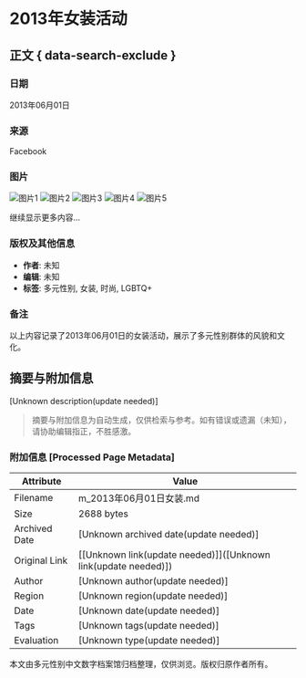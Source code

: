 # 2013年女装活动

## 正文 { data-search-exclude }


### 日期
2013年06月01日

### 来源
Facebook

### 图片
![图片1](https://scontent-sjc3-1.xx.fbcdn.net/v/t39.30808-6/460358565_3348229355312932_6116920351548935203_n.jpg?_nc_cat=105&ccb=1-7&_nc_sid=cf85f3&_nc_ohc=s-cqixDvvKgQ7kNvgFPurA9&_nc_zt=23&_nc_ht=scontent-sjc3-1.xx&_nc_gid=AG41xsVb3pHAlcDBXtNn94b&oh=00_AYBQyAs8fvq9NjNXR4UMO1XZJEzEX_yGO90wgttwIIykbw&oe=678C12C0)
![图片2](https://scontent-sjc3-1.xx.fbcdn.net/v/t39.30808-6/460498923_3348229451979589_5724464908491747903_n.jpg?_nc_cat=100&ccb=1-7&_nc_sid=cf85f3&_nc_ohc=LvuL3aOwMjwQ7kNvgE3BYmD&_nc_zt=23&_nc_ht=scontent-sjc3-1.xx&_nc_gid=AG41xsVb3pHAlcDBXtNn94b&oh=00_AYAiGsw3y2zN6VH0tqFxe4RAA9PL-54uEmn2al6jyLNNsg&oe=678BE46D)
![图片3](https://scontent-sjc3-1.xx.fbcdn.net/v/t39.30808-6/460546375_3348229595312908_4489104262902558582_n.jpg?_nc_cat=108&ccb=1-7&_nc_sid=cf85f3&_nc_ohc=idwsczfKuRIQ7kNvgHS6qGX&_nc_zt=23&_nc_ht=scontent-sjc3-1.xx&_nc_gid=AG41xsVb3pHAlcDBXtNn94b&oh=00_AYCAFBv1o-nN0bJc2FKzfC8hbWBGTwPy9kVSWgCo-bMDlQ&oe=678C0758)
![图片4](https://scontent-sjc3-1.xx.fbcdn.net/v/t39.30808-6/460524982_3348229588646242_7006823623652875663_n.jpg?_nc_cat=107&ccb=1-7&_nc_sid=cf85f3&_nc_ohc=2iPASJXXivEQ7kNvgGwJD5y&_nc_zt=23&_nc_ht=scontent-sjc3-1.xx&_nc_gid=AG41xsVb3pHAlcDBXtNn94b&oh=00_AYBoma9nRt1a73tB9N7V-0J0sY97RKyWbPyNn79pdriGTQ&oe=678BE521)
![图片5](https://scontent-sjc3-1.xx.fbcdn.net/v/t39.30808-6/460357879_3348229701979564_8618310006049515045_n.jpg?_nc_cat=104&ccb=1-7&_nc_sid=cf85f3&_nc_ohc=g-VglAtqe9QQ7kNvgErjXHU&_nc_zt=23&_nc_ht=scontent-sjc3-1.xx&_nc_gid=AG41xsVb3pHAlcDBXtNn94b&oh=00_AYC1DTlup4FzwhoUwK9FvxZCho-nxQgEUClJKDxFR1IpXA&oe=678BF3AA)

继续显示更多内容...

### 版权及其他信息
- **作者**: 未知
- **编辑**: 未知
- **标签**: 多元性别, 女装, 时尚, LGBTQ+

### 备注
以上内容记录了2013年06月01日的女装活动，展示了多元性别群体的风貌和文化。
<!-- tcd_original_link https://m.facebook.com/media/set/?set=ms.c.eJxFk9eNBDEMQzs6KFip%7E%3B8YOQ5nezwfKVLTNqYgan%7E%3BEM%7E_zNwq2SKaz1eXcgBPkmucsspxo9D915OC%7E_g%7E_l12XnXy%7E_fJbn8fc%7E_5vplIF9UkhvxR8ibXxifsky%7E%3BWr%7E_gXrkcj7%7E%3B4btZbA3%7E_99ZY69NDLUstF3eD3iz%7E_r3%7E%3BrqrL9e%7E%3Bwr5%7E%3BPU81tWdvPmU%7E_Qp%7E_NfTb%7E_g%7E%3Brr62%7E%3BWH%7E%3Bt%7E%3BI%7E%3B%7E%3BGHrRb2T5kAec169lde6jNb96pY3c0Ln%7E%3BVtzPUeqmy7fe9o03xh%7E%3B0L9GPv3gfJWNf3kXe%7E%3Bji%7E%3BTvTn%7E_Rh6zuNYnfkS%7E_xS7%7E_%7E_m91%7E_S9ds8y%7E_%7E_%7E%3Btl%7E%3B2MYt6uQZ5l6iaSMVNNxj7z3H3OwTzT7jzH%7E_3tv89PxnvOYg%7E%3B6M%7E_5zE%7E%3B4kZ8ur5dNxHyp331PoZ9Qmw%7E_GO89yT76ttfyt4z7z9F69O7lYx9xt1%7E%3BisnGUzf4ddEvDPziY%7E%3BsR%7E_sdAd3LCT0v%7E%3BAaGZ85E%7E-.bps.a.294755747326990&type=1 -->


## 摘要与附加信息

<!-- tcd_abstract -->
[Unknown description(update needed)]
<!-- tcd_abstract_end -->

> 摘要与附加信息为自动生成，仅供检索与参考。如有错误或遗漏（未知），请协助编辑指正，不胜感激。

### 附加信息 [Processed Page Metadata]

| Attribute       | Value                                  |
|-----------------|----------------------------------------|
| Filename        | m_2013年06月01日女装.md                             |
| Size            | 2688 bytes                           |
| Archived Date   | [Unknown archived date(update needed)]                             |
| Original Link   | [[Unknown link(update needed)]]([Unknown link(update needed)])                       |
| Author          | [Unknown author(update needed)]                               |
| Region          | [Unknown region(update needed)]                               |
| Date            | [Unknown date(update needed)]                                 |
| Tags            | [Unknown tags(update needed)]                                 |
| Evaluation            | [Unknown type(update needed)]                                 |
<!-- tcd_table_end -->

本文由多元性别中文数字档案馆归档整理，仅供浏览。版权归原作者所有。
